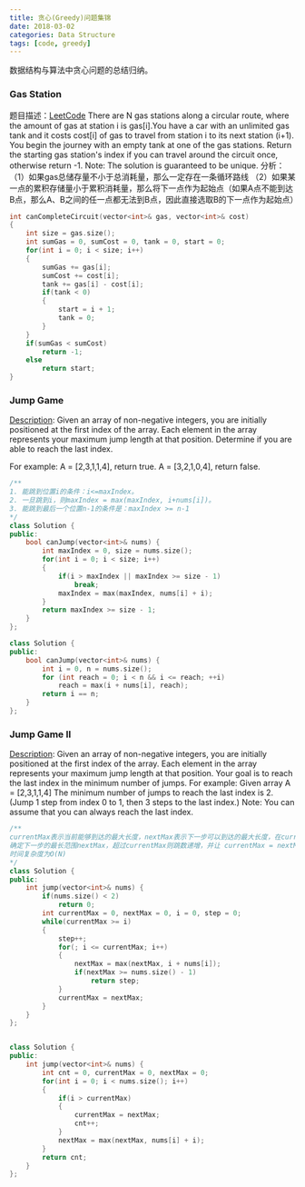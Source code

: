 ```yaml
---
title: 贪心(Greedy)问题集锦
date: 2018-03-02
categories: Data Structure
tags: [code, greedy]
---
```

数据结构与算法中贪心问题的总结归纳。
<!--more-->

### Gas Station
题目描述：[LeetCode](https://leetcode.com/problems/gas-station/description/)
There are N gas stations along a circular route, where the amount of gas at station i is gas[i].You have a car with an unlimited gas tank and it costs cost[i] of gas to travel from station i to its next station (i+1). You begin the journey with an empty tank at one of the gas stations. Return the starting gas station's index if you can travel around the circuit once, otherwise return -1.
Note: The solution is guaranteed to be unique.
分析：（1）如果gas总储存量不小于总消耗量，那么一定存在一条循环路线
（2）如果某一点的累积存储量小于累积消耗量，那么将下一点作为起始点（如果A点不能到达B点，那么A、B之间的任一点都无法到B点，因此直接选取B的下一点作为起始点）
```cpp
int canCompleteCircuit(vector<int>& gas, vector<int>& cost) 
{
    int size = gas.size();
    int sumGas = 0, sumCost = 0, tank = 0, start = 0;
    for(int i = 0; i < size; i++)
    {
        sumGas += gas[i];
        sumCost += cost[i];
        tank += gas[i] - cost[i];
        if(tank < 0)  
        {
            start = i + 1;
            tank = 0;
        }
    }
    if(sumGas < sumCost)
        return -1;
    else
        return start;
}
```

### Jump Game
[Description](https://leetcode.com/problems/jump-game/description/): Given an array of non-negative integers, you are initially positioned at the first index of the array. Each element in the array represents your maximum jump length at that position. Determine if you are able to reach the last index.

For example:
A = [2,3,1,1,4], return true.
A = [3,2,1,0,4], return false.

```cpp
/**
1. 能跳到位置i的条件：i<=maxIndex。
2. 一旦跳到i，则maxIndex = max(maxIndex, i+nums[i])。
3. 能跳到最后一个位置n-1的条件是：maxIndex >= n-1
*/
class Solution {
public:
    bool canJump(vector<int>& nums) {
        int maxIndex = 0, size = nums.size();
        for(int i = 0; i < size; i++)
        {
            if(i > maxIndex || maxIndex >= size - 1)
                break;
            maxIndex = max(maxIndex, nums[i] + i);
        }
        return maxIndex >= size - 1; 
    }
};

class Solution {
public:
    bool canJump(vector<int>& nums) {
        int i = 0, n = nums.size();
        for (int reach = 0; i < n && i <= reach; ++i)
            reach = max(i + nums[i], reach);
        return i == n;
    }
};
```

### Jump Game II
[Description](https://leetcode.com/problems/jump-game-ii/description/): Given an array of non-negative integers, you are initially positioned at the first index of the array. Each element in the array represents your maximum jump length at that position. Your goal is to reach the last index in the minimum number of jumps.
For example: Given array A = [2,3,1,1,4]
The minimum number of jumps to reach the last index is 2. (Jump 1 step from index 0 to 1, then 3 steps to the last index.)
Note: You can assume that you can always reach the last index.

```cpp
/**
currentMax表示当前能够到达的最大长度，nextMax表示下一步可以到达的最大长度，在currentMax范围内遍历，
确定下一步的最长范围nextMax，超过currentMax则跳数递增，并让 currentMax = nextMax，继续下一轮遍历，
时间复杂度为O(N)
*/
class Solution {
public:
    int jump(vector<int>& nums) {
        if(nums.size() < 2)
            return 0;
        int currentMax = 0, nextMax = 0, i = 0, step = 0;
        while(currentMax >= i)
        {
            step++;
            for(; i <= currentMax; i++)
            {
                nextMax = max(nextMax, i + nums[i]);
                if(nextMax >= nums.size() - 1)
                    return step;
            }
            currentMax = nextMax;
        }
    }
};


class Solution {
public:
    int jump(vector<int>& nums) {
        int cnt = 0, currentMax = 0, nextMax = 0;
        for(int i = 0; i < nums.size(); i++)
        {
            if(i > currentMax)
            {
                currentMax = nextMax;
                cnt++;
            }
            nextMax = max(nextMax, nums[i] + i);
        }
        return cnt;
    }
};
```